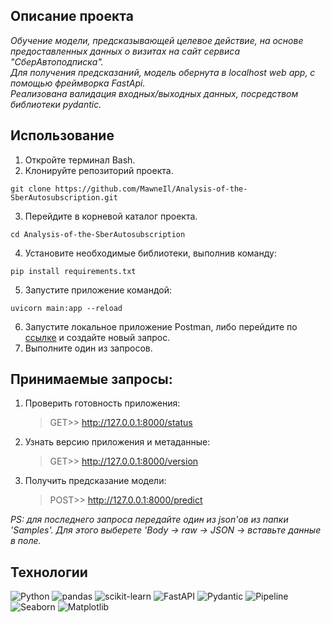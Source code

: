 ## Описание проекта
<em>
Обучение модели, предсказывающей целевое действие, на основе предоставленных данных о визитах на сайт сервиса "СберАвтоподписка".<br>
Для получения предсказаний, модель обернута в localhost web app, с помощью фреймворка FastApi.<br>
Реализована валидация входных/выходных данных, посредством библиотеки pydantic.<br>
</em>

## Использование
1. Откройте терминал Bash.
2. Клонируйте репозиторий проекта.
```
git clone https://github.com/MawneIl/Analysis-of-the-SberAutosubscription.git
```
3. Перейдите в корневой каталог проекта.
```
cd Analysis-of-the-SberAutosubscription
```
4. Установите необходимые библиотеки, выполнив команду:
```
pip install requirements.txt
```
5. Запустите приложение командой:
```
uvicorn main:app --reload
```
6. Запустите локальное приложение Postman, либо перейдите по <a href="https://web.postman.co/">ссылке</a> и создайте новый запрос.
7. Выполните один из запросов.

## Принимаемые запросы:
1. Проверить готовность приложения:<br><blockquote>GET>> http://127.0.0.1:8000/status</blockquote>
2. Узнать версию приложения и метаданные:<br><blockquote>GET>> http://127.0.0.1:8000/version</blockquote>
3. Получить предсказание модели:<br><blockquote>POST>> http://127.0.0.1:8000/predict<br></blockquote>

<i>PS: для последнего запроса передайте один из json'ов из папки 'Samples'. Для этого выберете 'Body -> raw -> JSON -> вставьте данные в поле.</i>

## Технологии
![Python](https://img.shields.io/badge/python-3670A0?style=for-the-badge&logo=python&logoColor=ffdd54)
![pandas](https://img.shields.io/badge/pandas-%23150458.svg?style=for-the-badge&logo=pandas&logoColor=white)
![scikit-learn](https://img.shields.io/badge/scikit--learn-%23F7931E.svg?style=for-the-badge&logo=scikit-learn&logoColor=white)
![FastAPI](https://img.shields.io/badge/FastAPI-005571?style=for-the-badge&logo=fastapi)
![Pydantic](https://img.shields.io/badge/Pydantic-%23ffffff.svg?style=for-the-badge&logo=Pydantic&logoColor=red)
![Pipeline](https://img.shields.io/badge/Pipeline-%23ffffff.svg?style=for-the-badge&logo=Pipeline&logoColor=red)
![Seaborn](https://img.shields.io/badge/Seaborn-%23ffffff.svg?style=for-the-badge&logo=Seaborn&logoColor=red)
![Matplotlib](https://img.shields.io/badge/Matplotlib-%23ffffff.svg?style=for-the-badge&logo=Matplotlib&logoColor=black)
